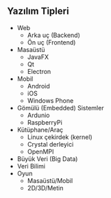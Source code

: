 ## Yazılım Tipleri

* Web
  * Arka uç (Backend)
  * Ön uç (Frontend)
* Masaüstü
  * JavaFX
  * Qt
  * Electron
* Mobil
  * Android
  * iOS
  * Windows Phone
* Gömülü (Embedded) Sistemler
  * Ardunio
  * RaspberryPi
* Kütüphane/Araç
  * Linux çekirdek (kernel)
  * Crystal derleyici
  * OpenMPI
* Büyük Veri (Big Data)
* Veri Bilimi
* Oyun
  * Masaüstü/Mobil
  * 2D/3D/Metin